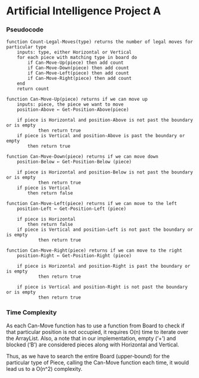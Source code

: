# Artificial Intelligence Project A

### Pseudocode
```
function Count-Legal-Moves(type) returns the number of legal moves for particular type
	inputs: type, either Horizontal or Vertical
	for each piece with matching type in board do
		if Can-Move-Up(piece) then add count
		if Can-Move-Down(piece) then add count
		if Can-Move-Left(piece) then add count
		if Can-Move-Right(piece) then add count
	end
	return count
```

```
function Can-Move-Up(piece) returns if we can move up
	inputs: piece, the piece we want to move
	position-Above ← Get-Position-Above(piece)
	
	if piece is Horizontal and position-Above is not past the boundary or is empty
    		then return true 
	if piece is Vertical and position-Above is past the boundary or empty 
		then return true
```

```
function Can-Move-Down(piece) returns if we can move down
	position-Below ← Get-Position-Below (piece)
	
	if piece is Horizontal and position-Below is not past the boundary or is empty			
    		then return true 
	if piece is Vertical 
		then return false
```

```
function Can-Move-Left(piece) returns if we can move to the left
	position-Left ← Get-Position-Left (piece)
	
	if piece is Horizontal
		then return false
	if piece is Vertical and position-Left is not past the boundary or is empty	
    		then return true 
```

```
function Can-Move-Right(piece) returns if we can move to the right
	position-Right ← Get-Position-Right (piece)
	
	if piece is Horizontal and position-Right is past the boundary or is empty
    		then return true 

	if piece is Vertical and position-Right is not past the boundary or is empty		
    		then return true
```


### Time Complexity
As each Can-Move function has to use a function from Board to check if that particular position is not occupied, 
it requires O(n) time to iterate over the ArrayList. Also, a note that in our implementation, empty (‘+’) and 
blocked (‘B’) are considered pieces along with Horizontal and Vertical.

Thus, as we have to search the entire Board (upper-bound) for the particular type of Piece, calling the Can-Move 
function each time, it would lead us to a O(n^2) complexity.
